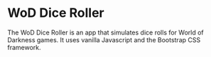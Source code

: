 # WoD Dice Roller

The WoD Dice Roller is an app that simulates dice rolls for World of Darkness games. It uses vanilla Javascript and the Bootstrap CSS framework.
